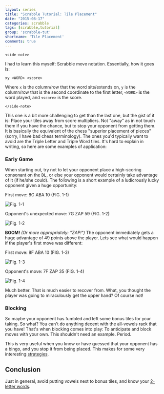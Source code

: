 ```yaml
---
layout: series
title: "Scrabble Tutorial: Tile Placement"
date: "2015-08-17"
categories: scrabble
tags: [scrabble,tutorial]
group: 'scrabble-tut'
shortname: 'Tile Placement'
comments: true
---
```


`<side-note>`

I had to learn this myself: Scrabble move notation. Essentially, how it goes is:

~~~
xy <WORD> <score>
~~~

Where `x` is the column/row that the word sits/extends on, `y` is the column/row
that is the second coordinate to the first letter, `<WORD>` is the word played,
and `<score>` is the score.

`</side-note>`

This one is a bit more challenging to get than the last one, but the gist of it
is: Place your tiles away from score multipliers. Not "away" as in not touch
them if you have the chance, but to stop your opponent from getting them. It is
basically the equivalent of the chess "superior placement of pieces" (sorry, I
have bad chess terminology). The ones you'd typically want to avoid are the
Triple Letter and Triple Word tiles. It's hard to explain in writing, so here
are some examples of application:

### Early Game

When starting out, try not to let your opponent place a high-scoring consonant
on the <kbd>DL</kbd>, or else your opponent would certainly take advantage of
it (if he/she could). The following is a short example of a ludicrously lucky
opponent given a huge opportunity:

First move: 8G ABA 10 (FIG. 1-1)

![Fig. 1-1][1.1]

Opponent's unexpected move: 7G ZAP 59 (FIG. 1-2)

![Fig. 1-2][1.2]

__BOOM!__ _(Or more appropriately: "ZAP!")_ The opponent immediately gets a huge
advantage of 49 points above the player. Lets see what would happen if the
player's first move was different:

First move: 8F ABA 10 (FIG. 1-3)

![Fig. 1-3][1.3]

Opponent's move: 7F ZAP 35 (FIG. 1-4)

![Fig. 1-4][1.4]

Much better. That is much easier to recover from. What, you thought the player
was going to miraculously get the upper hand? Of course not!


### Blocking

So maybe your opponent has fumbled and left some bonus tiles for your taking. So
what? You can't do anything decent with the all-vowels rack that you have!
That's when blocking comes into play: To anticipate and block moves with your
own. This shouldn't need an example. Period.

This is very useful when you know or have guessed that your opponent has a
bingo, and you stop it from being placed. This makes for some very interesting
[strategies][block-strat].


## Conclusion

Just in general, avoid putting vowels next to bonus tiles, and know your
[2-letter words][2-let-wd].


[1.1]: http://i.imgur.com/c4x1jyd.png?1
[1.2]: http://i.imgur.com/KDlbFLZ.png?1
[1.3]: http://i.imgur.com/KEzQzAv.png?1
[1.4]: http://i.imgur.com/ctSFVlR.png?1

[block-strat]: #
[2-let-wd]: /scrabble/2015/08/13/scrabble-2-letter-words.html
